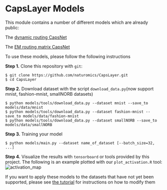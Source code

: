 # CapsLayer Models

This module contains a number of different models which are already public:

The [dynamic routing CapsNet](https://arxiv.org/abs/1710.09829)

The [EM routing matrix CapsNet](https://arxiv.org/abs/1710.09829)

To use these models, please follow the following instructions


**Step 1.** Clone this repository with `git`:
```
$ git clone https://github.com/naturomics/CapsLayer.git
$ cd CapsLayer
```

**Step 2.** Download dataset with the script `download_data.py`(now support mnist, fashion-mnist, smallNORB datasets)
```
$ python models/tools/download_data.py --dataset mnist --save_to models/data/mnist
$ python models/tools/download_data.py --dataset fashion-mnist --save_to models/data/fashion-mnist
$ python models/tools/download_data.py --dataset smallNORB --save_to models/data/smallNORB
```

**Step 3.** Training your model
```
$ python models/main.py --dataset name_of_dataset [--batch_size=32, ...]
```

**Step 4.** Visualize the results with `tensorboard` or tools provided by this project. The following is an example plotted with our `plot_activation.R` tool:
![activation_map](assets/results_mnist_vecCapsNetactivations.gif)

If you want to apply these models to the datasets that have not yet been supported, please see [the tutorial](https://github.com/naturomics/CapsLayer/blob/master/docs/tutorials.md) for instructions on how to modify them
